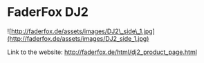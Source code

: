 # FaderFox DJ2

![http://faderfox.de/assets/images/DJ2\_side\_1.jpg](http://faderfox.de/assets/images/DJ2_side_1.jpg)

Link to the website: <http://faderfox.de/html/dj2_product_page.html>
